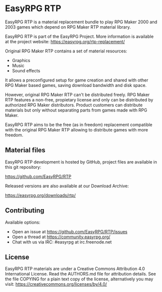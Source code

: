 # EasyRPG RTP

EasyRPG RTP is a material replacement bundle to play RPG Maker 2000 and
2003 games which depend on RPG Maker RTP material library.

EasyRPG RTP is part of the EasyRPG Project. More information is
available at the project website: <https://easyrpg.org/rtp-replacement/>

Original RPG Maker RTP contains a set of material resources:
* Graphics
* Music
* Sound effects

It allows a preconfigured setup for game creation and shared with other
RPG Maker based games, saving download bandwidth and disk space.

However, original RPG Maker RTP can't be distributed freely. RPG Maker
RTP features a non-free, propietary license and only can be
distributed by authorized RPG Maker distributors. Product customers can
distribute materials but only without separating parts from games made
with RPG Maker.

EasyRPG RTP aims to be the free (as in freedom) replacement compatible
with the original RPG Maker RTP allowing to distribute games with more
freedom.


## Material files

EasyRPG RTP development is hosted by GitHub, project files are available
in this git repository:

<https://github.com/EasyRPG/RTP>

Released versions are also available at our Download Archive:

<https://easyrpg.org/downloads/rtp/>


## Contributing

Available options:

* Open an issue at <https://github.com/EasyRPG/RTP/issues>
* Open a thread at <https://community.easyrpg.org/>
* Chat with us via IRC: #easyrpg at irc.freenode.net


## License

EasyRPG RTP materials are under a Creative Commons Attribution 4.0
International License. Read the AUTHORS.md file for attribution details.
See the file COPYING for a plain text copy of the license, alternatively
you may visit: <https://creativecommons.org/licenses/by/4.0/>
